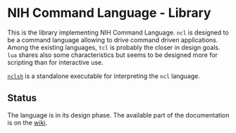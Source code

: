 # NIH Command Language - Library

This is the library implementing NIH Command Language. `ncl` is designed to
be a command language allowing to drive command driven applications.  Among
the existing languages, `tcl` is probably the closer in design goals. `lua`
shares also some characteristics but seems to be designed more for
scripting than for interactive use.

[`nclsh`](http://www.github.com/nhamblenne/nclsh) is a standalone
executable for interpreting the `ncl` language.

## Status

The language is in its design phase. The available part of the
documentation is on the
[wiki](http://www.github.com/nhamblenne/libncl/wiki).
